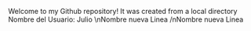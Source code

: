 Welcome to my Github repository! It was created from a local directory
Nombre del Usuario: Julio
\nNombre nueva Linea
/nNombre nueva Linea
